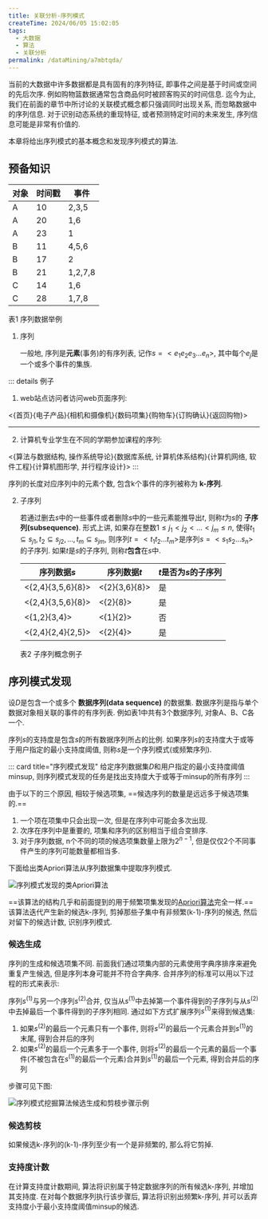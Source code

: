 ```yaml
---
title: 关联分析-序列模式
createTime: 2024/06/05 15:02:05
tags:
  - 大数据
  - 算法
  - 关联分析
permalink: /dataMining/a7mbtqda/
---
```


当前的大数据中许多数据都是具有固有的序列特征, 即事件之间是基于时间或空间的先后次序. 例如购物篮数据通常包含商品何时被顾客购买的时间信息. 迄今为止, 我们在前面的章节中所讨论的关联模式概念都只强调同时出现关系, 而忽略数据中的序列信息. 对于识别动态系统的重现特征, 或者预测特定时间的未来发生, 序列信息可能是非常有价值的.


本章将给出序列模式的基本概念和发现序列模式的算法.
<!-- more -->

## 预备知识
| 对象 | 时间戳 | 事件    |
| ---- | ------ | ------- |
| A    | 10     | 2,3,5   |
| A    | 20     | 1,6     |
| A    | 23     | 1       |
| B    | 11     | 4,5,6   |
| B    | 17     | 2       |
| B    | 21     | 1,2,7,8 |
| C    | 14     | 1,6     |
| C    | 28     | 1,7,8   |

表1 序列数据举例


1. 序列
   
   一般地, 序列是**元素**(事务)的有序列表, 记作$s=<e_1e_2e_3\dots e_n>$, 其中每个$e_j$是一个或多个事件的集族. 

::: details 例子
1. web站点访问者访问web页面序列:

  <{首页}{电子产品}{相机和摄像机}{数码项集}{购物车}{订购确认}{返回购物}>

---

2. 计算机专业学生在不同的学期参加课程的序列:

  <{算法与数据结构, 操作系统导论}{数据库系统, 计算机体系结构}{计算机网络, 软件工程}{计算机图形学, 并行程序设计}>
:::

   序列的长度对应序列中的元素个数, 包含k个事件的序列被称为 **k-序列**.

2. 子序列
   
   若通过删去$s$中的一些事件或者删除$s$中的一些元素能推导出$t$, 则称$t$为$s$的 **子序列(subsequence)**. 形式上讲, 如果存在整数$1 \le j_1<j_2<\dots <j_m \le n$, 使得$t_1 \subseteq s_{j1}, t_2 \subseteq s_{j2}, \dots , t_m \subseteq s_{jm}$, 则序列$t=<t_1t_2\dots t_m>$是序列$s=<s_1s_2\dots s_n>$的子序列. 如果$t$是$s$的子序列, 则称$t$**包含**在$s$中.

   | 序列数据$s$       | 序列数据$t$   | $t$是否为$s$的子序列 |
   | ----------------- | ------------- | -------------------- |
   | <{2,4}{3,5,6}{8}> | <{2}{3,6}{8}> | 是                   |
   | <{2,4}{3,5,6}{8}> | <{2}{8}>      | 是                   |
   | <{1,2}{3,4}>      | <{1}{2}>      | 否                   |
   | <{2,4}{2,4}{2,5}> | <{2}{4}>      | 是                   |

    表2 子序列概念例子


   
## 序列模式发现
设$D$是包含一个或多个 **数据序列(data sequence)** 的数据集. 数据序列是指与单个数据对象相关联的事件的有序列表. 例如表1中共有3个数据序列, 对象A、B、C各一个.

序列$s$的支持度是包含$s$的所有数据序列所占的比例. 如果序列$s$的支持度大于或等于用户指定的最小支持度阈值, 则称$s$是一个序列模式(或频繁序列).

::: card  title="序列模式发现" 
给定序列数据集$D$和用户指定的最小支持度阈值minsup, 则序列模式发现的任务是找出支持度大于或等于minsup的所有序列
:::

由于以下的三个原因, 相较于候选项集, ==候选序列的数量是远远多于候选项集的.==
1. 一个项在项集中只会出现一次, 但是在序列中可能会多次出现.
2. 次序在序列中是重要的, 项集和序列的区别相当于组合变排序.
3. 对于序列数据, n个不同的项的候选项集数量上限为$2^{n-1}$, 但是仅仅2个不同事件产生的序列可能数量都相当多.

下面给出类Apriori算法从序列数据集中提取序列模式.

![序列模式发现的类Apriori算法](/screen_shot/Snipaste_2024-06-05_17-34-24.png "序列模式发现的类Apriori算法")

==该算法的结构几乎和前面提到的用于频繁项集发现的[Apriori算法](/dataMining/ngr8k26m/#apriori-pseudocode)完全一样.== 该算法迭代产生新的候选k-序列, 剪掉那些子集中有非频繁(k-1)-序列的候选, 然后对留下的候选计数, 识别序列模式.

### 候选生成
序列的生成和候选项集不同. 前面我们通过项集内部的元素使用字典序排序来避免重复产生候选, 但是序列本身可能并不符合字典序. 合并序列的标准可以用以下过程的形式来表示:

序列$s^{(1)}$与另一个序列$s^{(2)}$合并, 仅当从$s^{(1)}$中去掉第一个事件得到的子序列与从$s^{(2)}$中去掉最后一个事件得到的子序列相同. 通过如下方式扩展序列$s^{(1)}$来得到候选集:

1. 如果$s^{(2)}$的最后一个元素只有一个事件, 则将$s^{(2)}$的最后一个元素合并到$s^{(1)}$的末尾, 得到合并后的序列
2. 如果$s^{(2)}$的最后一个元素多于一个事件, 则将$s^{(2)}$的最后一个元素的最后一个事件(不被包含在$s^{(1)}$的最后一个元素)合并到$s^{(1)}$的最后一个元素, 得到合并后的序列

步骤可见下图:

![序列模式挖掘算法候选生成和剪枝步骤示例](/screen_shot/Snipaste_2024-06-05_17-51-52.png "序列模式挖掘算法候选生成和剪枝步骤示例")

### 候选剪枝
如果候选k-序列的(k-1)-序列至少有一个是非频繁的, 那么将它剪掉.

### 支持度计数
在计算支持度计数期间, 算法将识别属于特定数据序列的所有候选k-序列, 并增加其支持度. 在对每个数据序列执行该步骤后, 算法将识别出频繁k-序列, 并可以丢弃支持度小于最小支持度阈值minsup的候选.

























